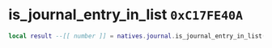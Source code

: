 # is_journal_entry_in_list `0xC17FE40A`

```lua
local result --[[ number ]] = natives.journal.is_journal_entry_in_list(_unk0 --[[ number ]], _unk1 --[[ number ]])
```